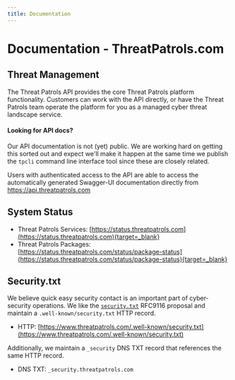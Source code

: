 ```yaml
---
title: Documentation
---
```


# Documentation - ThreatPatrols.com

## Threat Management
The Threat Patrols API provides the core Threat Patrols platform functionality.  Customers can work with the 
API directly, or have the Threat Patrols team operate the platform for you as a managed cyber threat landscape 
service. 

#### Looking for API docs?

Our API documentation is not (yet) public.  We are working hard on getting this sorted out and expect we'll 
make it happen at the same time we publish the `tpcli` command line interface tool since these are closely 
related.

Users with authenticated access to the API are able to access the automatically generated Swagger-UI documentation
directly from https://api.threatpatrols.com


## System Status
 - Threat Patrols Services: [https://status.threatpatrols.com](https://status.threatpatrols.com){target=_blank}
 - Threat Patrols Packages: [https://status.threatpatrols.com/status/package-status](https://status.threatpatrols.com/status/package-status){target=_blank}


## Security.txt
We believe quick easy security contact is an important part of cyber-security operations.  We
like the [`security.txt`](https://securitytxt.org/) RFC9116 proposal and maintain 
a `.well-known/security.txt` HTTP record.

 - HTTP: [https://www.threatpatrols.com/.well-known/security.txt](https://www.threatpatrols.com/.well-known/security.txt)

Additionally, we maintain a `_security` DNS TXT record that references the same HTTP record.

 - DNS TXT: `_security.threatpatrols.com`
